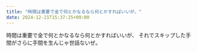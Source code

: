 ```yaml
---
title: "時間は重要で金で何とかなるなら何とかすればいいが、"
date: 2024-12-21T15:37:25+09:00
---
```

時間は重要で金で何とかなるなら何とかすればいいが、
それでスキップした手間がさらに手間を生んじゃ世話ないぜ。
